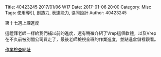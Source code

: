 Title: 40423245 2017/01/06 W17
Date: 2017-01-06 20:00
Category: Misc
Tags: 使用導引, 創造力, 表達能力, 協同設計
Author: 40423245

第十七週上課進度

這禮拜老師一樣給我們補以前的進度，還有稍微介紹了Vrep這個軟體，以及Vrep在不久前被別間公司買走了，最後老師檢視全班的作業進度，並點進倉儲裡觀看。



[作業檢查網址](http://mde.tw/2016fallcadp/blog/2016fall-ji-jie-she-ji-zhu-ti-jiao-xue.html)






